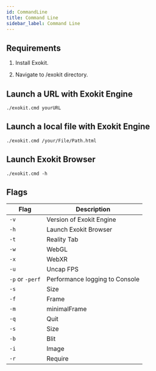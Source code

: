 ```yaml
---
id: CommandLine 
title: Command Line 
sidebar_label: Command Line 
---
```


## Requirements

1. Install Exokit.

2. Navigate to /exokit directory.

## Launch a URL with Exokit Engine

`./exokit.cmd yourURL`

## Launch a local file with Exokit Engine

`./exokit.cmd /your/File/Path.html`

## Launch Exokit Browser

`./exokit.cmd -h`

## Flags

|Flag|Description|
|-|-|
|`-v`|Version of Exokit Engine|
|`-h`|Launch Exokit Browser|
|`-t`|Reality Tab|
|`-w`|WebGL|
|`-x`|WebXR|
|`-u`|Uncap FPS|
|`-p` or `-perf`|Performance logging to Console|
|`-s`|Size|
|`-f`|Frame|
|`-m`|minimalFrame|
|`-q`|Quit|
|`-s`|Size|
|`-b`|Blit|
|`-i`|Image|
|`-r`|Require|
